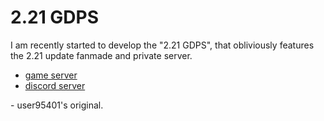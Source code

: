 # 2.21 GDPS

I am recently started to develop the "2.21 GDPS", that obliviously features the 2.21 update fanmade and private server.

- [game server](https://gd221.ps.fhgdps.com/)
- [discord server](https://discord.gg/Me49nBJYxq)

\- user95401's original.